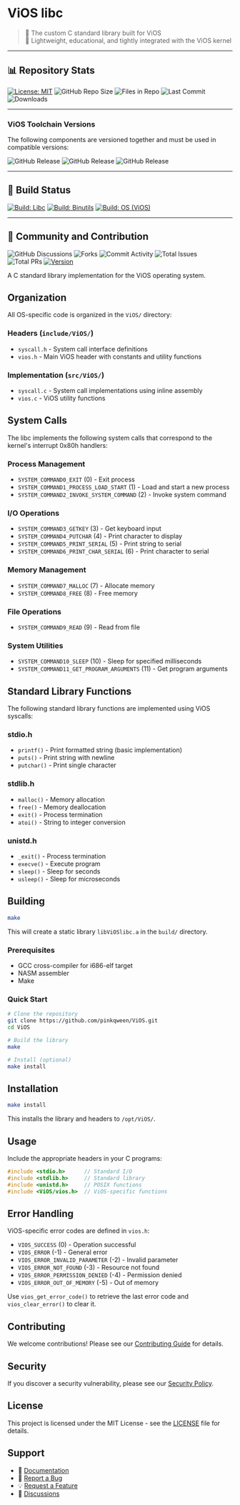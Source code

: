 # ViOS libc

> 🔧 The custom C standard library built for ViOS  
> 🧪 Lightweight, educational, and tightly integrated with the ViOS kernel

---

## 📊 Repository Stats

[![License: MIT](https://img.shields.io/badge/License-MIT-blue.svg)](LICENSE)
![GitHub Repo Size](https://img.shields.io/github/repo-size/PinkQween/ViOS-Libc)
![Files in Repo](https://img.shields.io/github/directory-file-count/PinkQween/ViOS-Libc?type=file)
![Last Commit](https://img.shields.io/github/last-commit/PinkQween/ViOS-Libc)
![Downloads](https://img.shields.io/github/downloads/PinkQween/ViOS-Libc/total)

---

### ViOS Toolchain Versions

The following components are versioned together and must be used in compatible versions:

![GitHub Release](https://img.shields.io/github/v/release/pinkqween/vios-libc?label=Libc%20Version)
![GitHub Release](https://img.shields.io/github/v/release/pinkqween/vios-binutils?label=Binutils%20Version)
![GitHub Release](https://img.shields.io/github/v/release/pinkqween/vios?label=ViOS%20Version)

---

## 🔧 Build Status

[![Build: Libc](https://github.com/PinkQween/ViOS-Libc/actions/workflows/build.yml/badge.svg)](https://github.com/PinkQween/ViOS-Libc/actions/workflows/build.yml)
[![Build: Binutils](https://github.com/PinkQween/ViOS-Libc/actions/workflows/build.yml/badge.svg)](https://github.com/PinkQween/ViOS-binutils/actions/workflows/build.yml)
[![Build: OS (ViOS)](https://github.com/PinkQween/ViOS/actions/workflows/build.yml/badge.svg)](https://github.com/PinkQween/ViOS/actions/workflows/build.yml)

---

## 🧠 Community and Contribution

![GitHub Discussions](https://img.shields.io/github/discussions/PinkQween/ViOS-Libc)
![Forks](https://img.shields.io/github/forks/PinkQween/ViOS-Libc?style=social)
![Commit Activity](https://img.shields.io/github/commit-activity/w/PinkQween/ViOS-Libc)
![Total Issues](https://img.shields.io/github/issues-closed-raw/PinkQween/ViOS-Libc?label=total%20issues&color=blue)
![Total PRs](https://img.shields.io/github/issues-pr-closed-raw/PinkQween/ViOS-Libc?label=total%20PRs&color=blue)
[![Version](https://img.shields.io/badge/version-0.0.1-blue.svg)](https://github.com/pinkqween/ViOS/releases)

A C standard library implementation for the ViOS operating system.

## Organization

All OS-specific code is organized in the `ViOS/` directory:

### Headers (`include/ViOS/`)
- `syscall.h` - System call interface definitions
- `vios.h` - Main ViOS header with constants and utility functions

### Implementation (`src/ViOS/`)
- `syscall.c` - System call implementations using inline assembly
- `vios.c` - ViOS utility functions

## System Calls

The libc implements the following system calls that correspond to the kernel's interrupt 0x80h handlers:

### Process Management
- `SYSTEM_COMMAND0_EXIT` (0) - Exit process
- `SYSTEM_COMMAND1_PROCESS_LOAD_START` (1) - Load and start a new process
- `SYSTEM_COMMAND2_INVOKE_SYSTEM_COMMAND` (2) - Invoke system command

### I/O Operations
- `SYSTEM_COMMAND3_GETKEY` (3) - Get keyboard input
- `SYSTEM_COMMAND4_PUTCHAR` (4) - Print character to display
- `SYSTEM_COMMAND5_PRINT_SERIAL` (5) - Print string to serial
- `SYSTEM_COMMAND6_PRINT_CHAR_SERIAL` (6) - Print character to serial

### Memory Management
- `SYSTEM_COMMAND7_MALLOC` (7) - Allocate memory
- `SYSTEM_COMMAND8_FREE` (8) - Free memory

### File Operations
- `SYSTEM_COMMAND9_READ` (9) - Read from file

### System Utilities
- `SYSTEM_COMMAND10_SLEEP` (10) - Sleep for specified milliseconds
- `SYSTEM_COMMAND11_GET_PROGRAM_ARGUMENTS` (11) - Get program arguments

## Standard Library Functions

The following standard library functions are implemented using ViOS syscalls:

### stdio.h
- `printf()` - Print formatted string (basic implementation)
- `puts()` - Print string with newline
- `putchar()` - Print single character

### stdlib.h
- `malloc()` - Memory allocation
- `free()` - Memory deallocation
- `exit()` - Process termination
- `atoi()` - String to integer conversion

### unistd.h
- `_exit()` - Process termination
- `execve()` - Execute program
- `sleep()` - Sleep for seconds
- `usleep()` - Sleep for microseconds

## Building

```bash
make
```

This will create a static library `libViOSlibc.a` in the `build/` directory.

### Prerequisites

- GCC cross-compiler for i686-elf target
- NASM assembler
- Make

### Quick Start

```bash
# Clone the repository
git clone https://github.com/pinkqween/ViOS.git
cd ViOS

# Build the library
make

# Install (optional)
make install
```

## Installation

```bash
make install
```

This installs the library and headers to `/opt/ViOS/`.

## Usage

Include the appropriate headers in your C programs:

```c
#include <stdio.h>      // Standard I/O
#include <stdlib.h>     // Standard library
#include <unistd.h>     // POSIX functions
#include <ViOS/vios.h>  // ViOS-specific functions
```

## Error Handling

ViOS-specific error codes are defined in `vios.h`:

- `VIOS_SUCCESS` (0) - Operation successful
- `VIOS_ERROR` (-1) - General error
- `VIOS_ERROR_INVALID_PARAMETER` (-2) - Invalid parameter
- `VIOS_ERROR_NOT_FOUND` (-3) - Resource not found
- `VIOS_ERROR_PERMISSION_DENIED` (-4) - Permission denied
- `VIOS_ERROR_OUT_OF_MEMORY` (-5) - Out of memory

Use `vios_get_error_code()` to retrieve the last error code and `vios_clear_error()` to clear it.

## Contributing

We welcome contributions! Please see our [Contributing Guide](CONTRIBUTING.md) for details.

## Security

If you discover a security vulnerability, please see our [Security Policy](.github/SECURITY.md).

## License

This project is licensed under the MIT License - see the [LICENSE](LICENSE) file for details.

## Support

- 📖 [Documentation](README.md)
- 🐛 [Report a Bug](https://github.com/pinkqween/ViOS/issues/new?template=bug_report.md)
- 💡 [Request a Feature](https://github.com/pinkqween/ViOS/issues/new?template=feature_request.md)
- 💬 [Discussions](https://github.com/pinkqween/ViOS/discussions) 
